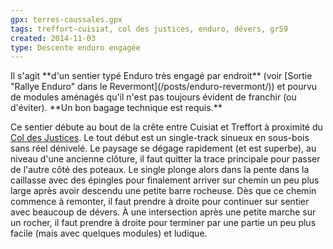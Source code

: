 ```yaml
---
gpx: terres-caussales.gpx
tags: treffort-cuisiat, col des justices, enduro, dévers, gr59
created: 2014-11-03
type: Descente enduro engagée
---
```


<div class="message warning icon-warning">
Il s'agit **d'un sentier typé Enduro très engagé par endroit** (voir [Sortie
"Rallye Enduro" dans le Revermont](/posts/enduro-revermont/)) et pourvu de
modules aménagés qu'il n'est pas toujours évident de franchir (ou d'éviter).
**Un bon bagage technique est requis.**
</div>

Ce sentier débute au bout de la crête entre Cuisiat et Treffort à proximité du
[Col des Justices](/tags/col-des-justices/). Le tout début est un single-track
sinueux en sous-bois sans réel dénivelé. Le paysage se dégage rapidement (et est
superbe), au niveau d'une ancienne clôture, il faut quitter la trace principale
pour passer de l'autre côté des poteaux. Le single plonge alors dans la pente
dans la caillasse avec des épingles pour finalement arriver sur chemin un peu
plus large après avoir descendu une petite barre rocheuse. Dès que ce chemin
commence à remonter, il faut prendre à droite pour continuer sur sentier avec
beaucoup de dévers. À une intersection après une petite marche sur un rocher, il
faut prendre à droite pour terminer par une partie un peu plus facile (mais avec
quelques modules) et ludique.
